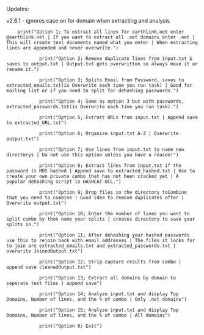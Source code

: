 Updates: 

v2.6.1 - ignores case on for domain when extracting and analysis



        print("Option 1; To extract all lines for earthlink.net enter @earthlink.net | If you want to extract all .net domains enter .net | This will create text documents named what you enter | When extracting lines are appended and never overwrite.")
       
				print("Option 2; Remove duplicate lines from input.txt & saves to output.txt | Output.txt gets overwritten so always move it or rename it.") 
        
				print("Option 3; Splits Email from Password, saves to extracted_emails.txt(is Overwrite each time you run task) | Good for mailing list or if you need to split for dehashing passwords.")
        
				print("Option 4; Same as option 3 but with passwords, extracted_passwords.txt(is Overwrite each time you run task).")
        
				print("Option 5; Extract URLs from input.txt | Append save to extracted_URL.txt")  
        
				print("Option 6; Organize input.txt A-Z | Overwrite output.txt")
        
				print("Option 7; Use lines from input.txt to name new directorys | Do not use this option unless you have a reason!")
        
				print("Option 8; Extract lines from input.txt if the password is MD5 hashed | Append save to extracted_hashed.txt | Use to create your own private combo that has not been cracked yet | A popular dehashing script is HASHCAT OCL.") 
        
				print("Option 9; Drop files in the directory toCombine that you need to combine | Good idea to remove duplicates after | Overwrite output.txt")
        
				print("Option 10; Enter the number of lines you want to split combo by then name your splits | creates directory to save your splits in.")
        
				print("Option 11; After dehashing your hashed passwords use this to rejoin back with email addresses | The files it looks for to join are extracted_emails.txt and extracted_passwords.txt | overwrite JoinedOutput.txt")
        
				print("Option 12; Strip capture results from combo | append save cleanedOutput.txt")
        
				print("Option 13; Extract all domains by domain to seperate text files | append save")
        
				print("Option 14; Analyze input.txt and display Top Domains, Number of lines, and the % of combo | Only .net domains")
        
				print("Option 15; Analyze input.txt and display Top Domains, Number of lines, and the % of combo | All domains")
        
				print("Option 0; Exit")
